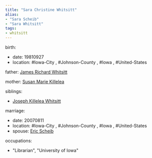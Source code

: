 ```yaml
---
title: "Sara Christine Whitsitt"
alias:
- "Sara Scheib"
- "Sara Whitsitt"
tags:
- whitsitt
---
```


birth:
  - date: 19810927
  - location: #Iowa-City , #Johnson-County , #Iowa , #United-States 

father: [James Richard Whitsitt](James%20Richard%20Whitsitt.md)  

mother: [Susan Marie Killelea](Susan%20Marie%20Killelea.md)

siblings:
  - [Joseph Killelea Whitsitt](Joseph%20Killelea%20Whitsitt.md)

marriage:
  - date: 20070811
  - location: #Iowa-City , #Johnson-County , #Iowa , #United-States
  - spouse: [Eric Scheib](Eric%20Scheib)  

occupations:
  - "Librarian", "University of Iowa"



